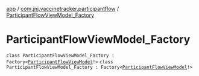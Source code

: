 [app](../../index.md) / [com.jnj.vaccinetracker.participantflow](../index.md) / [ParticipantFlowViewModel_Factory](./index.md)

# ParticipantFlowViewModel_Factory

`class ParticipantFlowViewModel_Factory : Factory<`[`ParticipantFlowViewModel`](../-participant-flow-view-model/index.md)`!>`
`class ParticipantFlowViewModel_Factory : Factory<`[`ParticipantFlowViewModel`](../-participant-flow-view-model/index.md)`!>`
